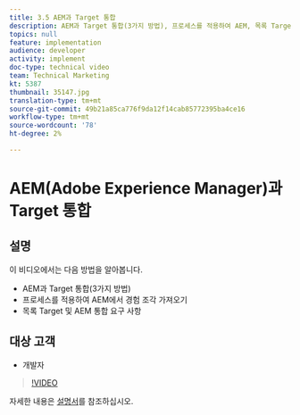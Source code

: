 ```yaml
---
title: 3.5 AEM과 Target 통합
description: AEM과 Target 통합(3가지 방법), 프로세스를 적용하여 AEM, 목록 Target 및 AEM 통합 요구 사항에서 경험 조각을 가져올 수 있습니다.
topics: null
feature: implementation
audience: developer
activity: implement
doc-type: technical video
team: Technical Marketing
kt: 5387
thumbnail: 35147.jpg
translation-type: tm+mt
source-git-commit: 49b21a85ca776f9da12f14cab85772395ba4ce16
workflow-type: tm+mt
source-wordcount: '78'
ht-degree: 2%

---
```



# AEM(Adobe Experience Manager)과 Target 통합

## 설명

이 비디오에서는 다음 방법을 알아봅니다.

* AEM과 Target 통합(3가지 방법)
* 프로세스를 적용하여 AEM에서 경험 조각 가져오기
* 목록 Target 및 AEM 통합 요구 사항

## 대상 고객

* 개발자

>[!VIDEO](https://video.tv.adobe.com/v/35147/?quality=12)

자세한 내용은 [설명서](https://docs.adobe.com/content/help/en/target/using/experiences/offers/aem-experience-fragments.html)를 참조하십시오.
